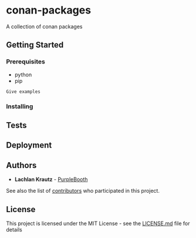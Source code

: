 # conan-packages

A collection of conan packages

## Getting Started


### Prerequisites

- python
- pip

```
Give examples
```

### Installing


## Tests


## Deployment


## Authors

* **Lachlan Krautz** - [PurpleBooth](https://github.com/lachlankrautz)

See also the list of [contributors](https://github.com/your/project/contributors) who participated in this project.

## License

This project is licensed under the MIT License - see the [LICENSE.md](LICENSE) file for details
